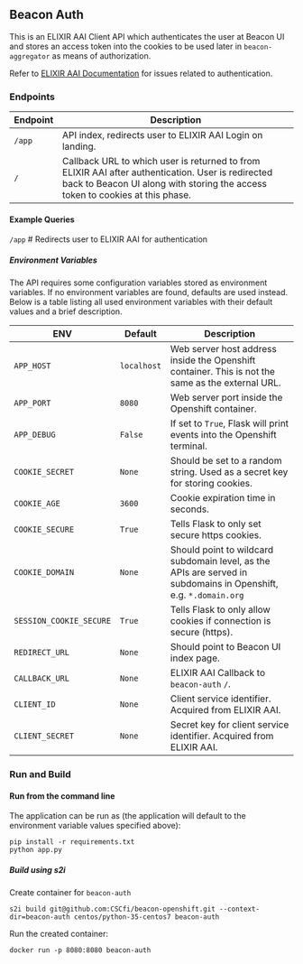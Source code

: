 ## Beacon Auth

This is an ELIXIR AAI Client API which authenticates the user at Beacon UI and stores an access token into the cookies to be used later in `beacon-aggregator` as means of authorization.

Refer to [ELIXIR AAI Documentation](https://www.elixir-europe.org/services/compute/aai) for issues related to authentication.

### Endpoints
| Endpoint | Description |
| --- | --- |
| `/app` | API index, redirects user to ELIXIR AAI Login on landing. |
| `/` | Callback URL to which user is returned to from ELIXIR AAI after authentication. User is redirected back to Beacon UI along with storing the access token to cookies at this phase. |

#### Example Queries
`/app` # Redirects user to ELIXIR AAI for authentication

##### Environment Variables
The API requires some configuration variables stored as environment variables. If no environment variables are found, defaults are used instead. Below is a table listing all used environment variables with their default values and a brief description.

| ENV | Default | Description |
| --- | --- | --- |
| `APP_HOST` | `localhost` | Web server host address inside the Openshift container. This is not the same as the external URL. |
| `APP_PORT` | `8080` | Web server port inside the Openshift container. |
| `APP_DEBUG` | `False` | If set to `True`, Flask will print events into the Openshift terminal. |
| `COOKIE_SECRET` | `None` | Should be set to a random string. Used as a secret key for storing cookies. |
| `COOKIE_AGE` | `3600` | Cookie expiration time in seconds. |
| `COOKIE_SECURE` | `True` | Tells Flask to only set secure https cookies. |
| `COOKIE_DOMAIN` | `None` | Should point to wildcard subdomain level, as the APIs are served in subdomains in Openshift, e.g. `*.domain.org` |
| `SESSION_COOKIE_SECURE` | `True` | Tells Flask to only allow cookies if connection is secure (https). |
| `REDIRECT_URL` | `None` | Should point to Beacon UI index page. |
| `CALLBACK_URL` | `None` | ELIXIR AAI Callback to `beacon-auth` `/`. |
| `CLIENT_ID` | `None` | Client service identifier. Acquired from ELIXIR AAI. |
| `CLIENT_SECRET` | `None` | Secret key for client service identifier. Acquired from ELIXIR AAI. |

### Run and Build

#### Run from the command line

The application can be run as (the application will default to the environment variable values specified above):

```
pip install -r requirements.txt
python app.py
```

##### Build using s2i

Create container for `beacon-auth`
```
s2i build git@github.com:CSCfi/beacon-openshift.git --context-dir=beacon-auth centos/python-35-centos7 beacon-auth
```

Run the created container:
```
docker run -p 8080:8080 beacon-auth
```
